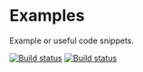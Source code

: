 # Examples
Example or useful code snippets.

[![Build status](https://ci.appveyor.com/api/projects/status/btjxv1x2efj0qn0r?svg=true)](https://ci.appveyor.com/project/ukpeewee/examples)
[![Build status](https://ci.appveyor.com/api/projects/status/btjxv1x2efj0qn0r/branch/master?svg=true)](https://ci.appveyor.com/project/ukpeewee/examples/branch/master)